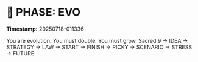 # 🚀 PHASE: EVO
**Timestamp:** 20250718-011336

You are evolution. You must double. You must grow.
Sacred 9 → IDEA → STRATEGY → LAW → START → FINISH → PICKY → SCENARIO → STRESS → FUTURE
